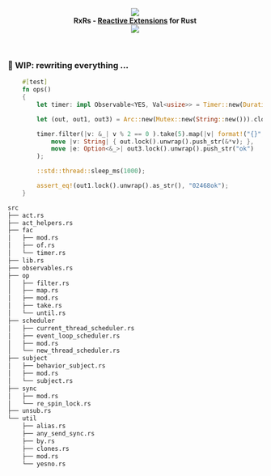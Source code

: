 <p align="center">
<img src="https://github.com/yingDev/rxrs/blob/master/assets/logo.png?raw=true">
<br>
    <b> RxRs - <a href="http://reactivex.io"> Reactive Extensions</a> for Rust </b>
<br>
<a href="https://crates.io/crates/rxrs">
    <img src="https://img.shields.io/badge/crates.io-0.1.0--alpha4-orange.svg">
</a>
</p>
<br>

### 🌱 WIP: rewriting everything ...


```rust
    #[test]
    fn ops()
    {
        let timer: impl Observable<YES, Val<usize>> = Timer::new(Duration::from_millis(10), NewThreadScheduler::new(Arc::new(DefaultThreadFac)));

        let (out, out1, out3) = Arc::new(Mutex::new(String::new())).clones();

        timer.filter(|v: &_| v % 2 == 0 ).take(5).map(|v| format!("{}", v)).sub(
            move |v: String| { out.lock().unwrap().push_str(&*v); },
            move |e: Option<&_>| out3.lock().unwrap().push_str("ok")
        );

        ::std::thread::sleep_ms(1000);

        assert_eq!(out1.lock().unwrap().as_str(), "02468ok");
    }

```


```bash
src
├── act.rs
├── act_helpers.rs
├── fac
│   ├── mod.rs
│   ├── of.rs
│   └── timer.rs
├── lib.rs
├── observables.rs
├── op
│   ├── filter.rs
│   ├── map.rs
│   ├── mod.rs
│   ├── take.rs
│   └── until.rs
├── scheduler
│   ├── current_thread_scheduler.rs
│   ├── event_loop_scheduler.rs
│   ├── mod.rs
│   └── new_thread_scheduler.rs
├── subject
│   ├── behavior_subject.rs
│   ├── mod.rs
│   └── subject.rs
├── sync
│   ├── mod.rs
│   └── re_spin_lock.rs
├── unsub.rs
└── util
    ├── alias.rs
    ├── any_send_sync.rs
    ├── by.rs
    ├── clones.rs
    ├── mod.rs
    └── yesno.rs


```